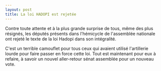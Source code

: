 ```yaml
---
layout: post
title: La loi HADOPI est rejetée
---
```


Contre toute attente et à la plus grande surprise de tous, même des plus résignés, les députés présents dans l'hémicycle de l'assemblée nationale ont rejeté le texte de la loi Hadopi dans son intégralité.  


C'est un terrible camouflet pour tous ceux qui avaient utilisé l'artillerie lourde pour faire passer en force cette loi. Tout est maintenant pour eux à refaire, à savoir un nouvel aller-retour sénat assemblée pour un nouveau vote.
